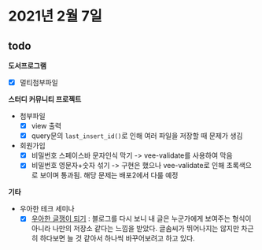 # 2021년 2월 7일

## todo

**도서프로그램**

- [x] 멀티첨부파일

**스터디 커뮤니티 프로젝트**

- 첨부파일
  - [x] view 출력
  - [x] query문의 `last_insert_id()`로 인해 여러 파일을 저장할 때 문제가 생김
- 회원가입
  - [x] 비밀번호 스페이스바 문자인식 막기 -> vee-validate를 사용하여 막음
  - [x] 비밀번호 영문자+숫자 섞기 -> 구현은 했으나 vee-validate로 인해 초록색으로 보이며 통과됨. 해당 문제는 배포2에서 다룰 예정

**기타**

- 우아한 테크 세미나
  - [x] [우아한 글쟁이 되기](https://www.youtube.com/watch?v=E8J4RKoGpf8) : 블로그를 다시 보니 내 글은 누군가에게 보여주는 형식이 아니라 나만의 저장소 같다는 느낌을 받았다. 글솜씨가 뛰어나지는 않지만 차근히 하다보면 늘 것 같아서 하나씩 바꾸어보려고 하고 있다.
